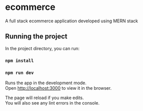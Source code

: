 # ecommerce
A full stack ecommerce application developed using MERN stack


## Running the project

In the project directory, you can run:

### `npm install` 
### `npm run dev` 


Runs the app in the development mode.<br />
Open [http://localhost:3000](http://localhost:3000) to view it in the browser.

The page will reload if you make edits.<br />
You will also see any lint errors in the console.
